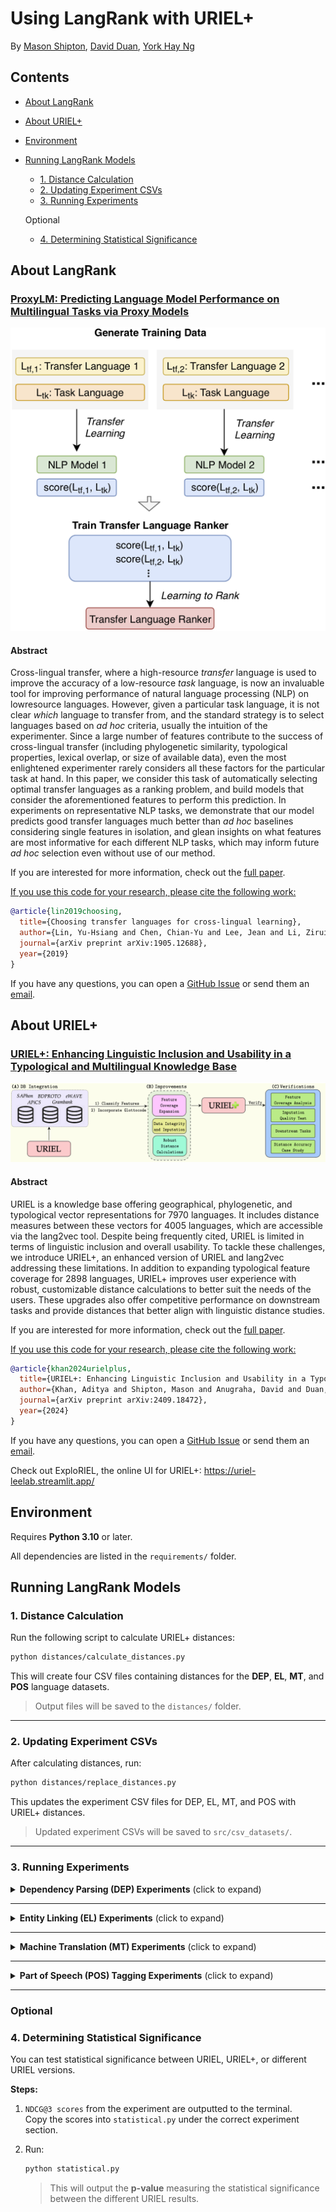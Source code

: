 # Using LangRank with URIEL+

By [Mason Shipton](https://github.com/Masonshipton25), [David Duan](https://github.com/davidduan12), [York Hay Ng](https://github.com/Swithord)

## Contents

- [About LangRank](#about-langrank)
- [About URIEL+](#about-uriel)
- [Environment](#environment)
- [Running LangRank Models](#running-langrank-models)
  - [1. Distance Calculation](#1-distance-calculation)
  - [2. Updating Experiment CSVs](#2-updating-experiment-csvs)
  - [3. Running Experiments](#3-running-experiments)
  
  Optional

  - [4. Determining Statistical Significance](#4-determining-statistical-significance)

## About LangRank

### [ProxyLM: Predicting Language Model Performance on Multilingual Tasks via Proxy Models](https://aclanthology.org/P19-1301/)

![framework for LM performance prediction](./logos/langrank_logo.png)

#### Abstract
Cross-lingual transfer, where a high-resource *transfer* language is used to improve the accuracy of a low-resource *task* language, is now an invaluable tool for improving performance of natural language processing (NLP) on lowresource languages. However, given a particular task language, it is not clear *which* language to transfer from, and the standard strategy is to select languages based on *ad hoc* criteria, usually the intuition of the experimenter. Since a large number of features contribute to the success of cross-lingual transfer (including phylogenetic similarity, typological properties, lexical overlap, or size of available data), even the most enlightened experimenter rarely considers all these factors for the particular task at hand. In this paper, we consider this task of automatically selecting optimal transfer languages as a ranking problem, and build models that consider the aforementioned features to perform this prediction. In experiments on representative NLP tasks, we demonstrate that our model predicts good transfer languages much better than *ad hoc* baselines considering single features in isolation, and glean insights on what features are most informative for each different NLP tasks, which may inform future *ad hoc* selection even without use of our method.

If you are interested for more information, check out the [full paper](https://aclanthology.org/P19-1301/).

<u>If you use this code for your research, please cite the following work:</u>

```bibtex
@article{lin2019choosing,
  title={Choosing transfer languages for cross-lingual learning},
  author={Lin, Yu-Hsiang and Chen, Chian-Yu and Lee, Jean and Li, Zirui and Zhang, Yuyan and Xia, Mengzhou and Rijhwani, Shruti and He, Junxian and Zhang, Zhisong and Ma, Xuezhe and others},
  journal={arXiv preprint arXiv:1905.12688},
  year={2019}
}
```

If you have any questions, you can open a [GitHub Issue](https://github.com/davidanugraha/proxylm/issues) or send them an [email](mailto:david.anugraha@gmail.com).


## About URIEL+

### [URIEL+: Enhancing Linguistic Inclusion and Usability in a Typological and Multilingual Knowledge Base](https://arxiv.org/abs/2409.18472)

![knowledge base for natural language processing](./logos/urielplus_logo.png)

#### Abstract
URIEL is a knowledge base offering geographical, phylogenetic, and typological vector representations for 7970 languages. It includes distance measures between these vectors for 4005 languages, which are accessible via the lang2vec tool. Despite being frequently cited, URIEL is limited in terms of linguistic inclusion and overall usability. To tackle these challenges, we introduce URIEL+, an enhanced version of URIEL and lang2vec addressing these limitations. In addition to expanding typological feature coverage for 2898 languages, URIEL+ improves user experience with robust, customizable distance calculations to better suit the needs of the users. These upgrades also offer competitive performance on downstream tasks and provide distances that better align with linguistic distance studies.

If you are interested for more information, check out the [full paper](https://aclanthology.org/2025.coling-main.463/).

<u>If you use this code for your research, please cite the following work:</u>

```bibtex
@article{khan2024urielplus,
  title={URIEL+: Enhancing Linguistic Inclusion and Usability in a Typological and Multilingual Knowledge Base},
  author={Khan, Aditya and Shipton, Mason and Anugraha, David and Duan, Kaiyao and Hoang, Phuong H. and Khiu, Eric and Doğruöz, A. Seza and Lee, En-Shiun Annie},
  journal={arXiv preprint arXiv:2409.18472},
  year={2024}
}
```

If you have any questions, you can open a [GitHub Issue](https://github.com/Masonshipton25/URIELPlus/issues) or send them an [email](mailto:masonshipton25@gmail.com).

Check out ExploRIEL, the online UI for URIEL+: https://uriel-leelab.streamlit.app/ 


## Environment

Requires **Python 3.10** or later.

All dependencies are listed in the `requirements/` folder.


## Running LangRank Models

### 1. Distance Calculation

Run the following script to calculate URIEL+ distances:

```bash
python distances/calculate_distances.py
```

This will create four CSV files containing distances for the **DEP**, **EL**, **MT**, and **POS** language datasets.

> Output files will be saved to the `distances/` folder.

---


### 2. Updating Experiment CSVs

After calculating distances, run:

```bash
python distances/replace_distances.py
```

This updates the experiment CSV files for DEP, EL, MT, and POS with URIEL+ distances.

> Updated experiment CSVs will be saved to `src/csv_datasets/`.

---

### 3. Running Experiments

<details>
<summary><strong>Dependency Parsing (DEP) Experiments</strong> (click to expand)</summary>

- **LangRank (all)**
  ```bash
  python src/langrank_models/dep.py --mode all
  ```

- **LangRank (lang feats)**
  ```bash
  python src/langrank_models/dep.py --mode lang
  ```

</details>

---

<details>
<summary><strong>Entity Linking (EL) Experiments</strong> (click to expand)</summary>

- **LangRank (all)**
  ```bash
  python src/langrank_models/el.py --mode all
  ```

- **LangRank (lang feats)**
  ```bash
  python src/langrank_models/el.py --mode lang
  ```

</details>

---

<details>
<summary><strong>Machine Translation (MT) Experiments</strong> (click to expand)</summary>

- **LangRank (all)**
  ```bash
  python src/langrank_models/mt.py --mode all
  ```

- **LangRank (lang feats)**
  ```bash
  python src/langrank_models/mt.py --mode lang
  ```

</details>

---

<details>
<summary><strong>Part of Speech (POS) Tagging Experiments</strong> (click to expand)</summary>

- **LangRank (all)**
  ```bash
  python src/langrank_models/pos.py --mode all
  ```

- **LangRank (lang feats)**
  ```bash
  python src/langrank_models/pos.py --mode lang
  ```

</details>

---

### Optional

### 4. Determining Statistical Significance

You can test statistical significance between URIEL, URIEL+, or different URIEL versions.

**Steps:**

1. `NDCG@3 scores` from the experiment are outputted to the terminal.  
   Copy the scores into `statistical.py` under the correct experiment section.

2. Run:
   ```bash
   python statistical.py
   ```
   > This will output the **p-value** measuring the statistical significance between the different URIEL results.
